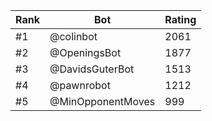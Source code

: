 Rank|Bot|Rating
---|---|---
#1|@colinbot|2061
#2|@OpeningsBot|1877
#3|@DavidsGuterBot|1513
#4|@pawnrobot|1212
#5|@MinOpponentMoves|999
